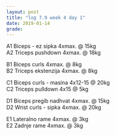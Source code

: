 ```yaml
---
layout: post
title: "log 7.9 week 4 day 1"
date: 2019-01-14
grade:
---
```


A1 Biceps - ez sipka 4xmax. @ 15kg  
A2 Triceps pushdown 4xmax. @ 18kg     

B1 Biceps curls 4xmax. @ 8kg     
B2 Triceps ekstenzija 4xmax. @ 8kg         

C1 Biceps curls - masina 4x12-15 @ 20kg  
C2 Triceps pulldown 4x15 @ 5kg  

D1 Biceps pregib nadhvat 4xmax. @ 15kg  
D2 Wrist curls - sipka 4xmax. @ 20kg  
 
E1 Lateralno rame 4xmax. @ 3kg  
E2 Zadnje rame 4xmax. @ 3kg 
